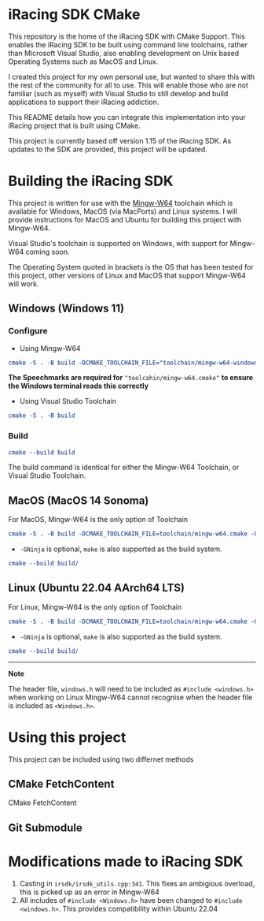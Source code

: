 # iRacing SDK CMake

This repository is the home of the iRacing SDK with CMake Support. This enables the iRacing SDK to be built using command line toolchains, rather than Microsoft Visual Studio, also enabling development on Unix based Operating Systems such as MacOS and Linux.

I created this project for my own personal use, but wanted to share this with the rest of the community for all to use. This will enable those who are not familiar (such as myself) with Visual Studio to still develop and build applications to support their iRacing addiction.

This README details how you can integrate this implementation into your iRacing project that is built using CMake.

This project is currently based off version 1.15 of the iRacing SDK. As updates to the SDK are provided, this project will be updated.

# Building the iRacing SDK
This project is written for use with the [Mingw-W64][mingw-w64-homepage] toolchain which is available for Windows, MacOS (via MacPorts) and Linux systems. I will provide instructions for MacOS and Ubuntu for building this project with Mingw-W64.

Visual Studio's toolchain is supported on Windows, with support for Mingw-W64 coming soon. 

The Operating System quoted in brackets is the OS that has been tested for this project, other versions of Linux and MacOS that support Mingw-W64 will work.

## Windows (Windows 11)

### Configure

* Using Mingw-W64
```cmake
cmake -S . -B build -DCMAKE_TOOLCHAIN_FILE="toolchain/mingw-w64-windows.cmake"
```

**The Speechmarks are required for** `"toolcahin/mingw-w64.cmake"` **to ensure the Windows terminal reads this correctly**

* Using Visual Studio Toolchain
```cmake
cmake -S . -B build
```

### Build
```cmake
cmake --build build
```
The build command is identical for either the Mingw-W64 Toolchain, or Visual Studio Toolchain.

## MacOS (MacOS 14 Sonoma)

For MacOS, Mingw-W64 is the only option of Toolchain

```cmake
cmake -S . -B build -DCMAKE_TOOLCHAIN_FILE=toolchain/mingw-w64.cmake -GNinja
```

* `-GNinja` is optional, `make` is also supported as the build system.

```cmake
cmake --build build/
```

## Linux (Ubuntu 22.04 AArch64 LTS)

For Linux, Mingw-W64 is the only option of Toolchain

```cmake
cmake -S . -B build -DCMAKE_TOOLCHAIN_FILE=toolchain/mingw-w64.cmake -GNinja
```

* `-GNinja` is optional, `make` is also supported as the build system.

```cmake
cmake --build build/
```

****

**Note**

The header file, `windows.h` will need to be included as `#include <windows.h>` when working on Linux  Mingw-W64 cannot recognise when the header file is included as `<Windows.h>`.

# Using this project

This project can be included using two differnet methods

## CMake FetchContent

CMake FetchContent 

## Git Submodule

# Modifications made to iRacing SDK
1. Casting in `irsdk/irsdk_utils.cpp:341`. This fixes an ambigious overload, this is picked up as an error in Mingw-W64
1. All includes of `#include <Windows.h>` have been changed to `#include <windows.h>`. This provides compatibility within Ubuntu 22.04

[mingw-w64-homepage]: https://www.mingw-w64.org
